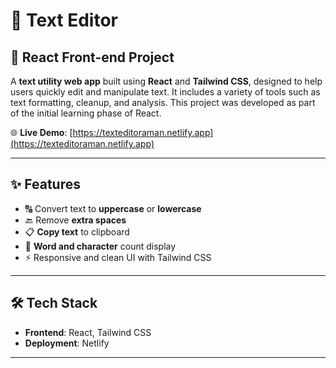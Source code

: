 # 📝 Text Editor

## 🔷 React Front-end Project

A **text utility web app** built using **React** and **Tailwind CSS**, designed to help users quickly edit and manipulate text. It includes a variety of tools such as text formatting, cleanup, and analysis. This project was developed as part of the initial learning phase of React.

🌐 **Live Demo**: [https://texteditoraman.netlify.app](https://texteditoraman.netlify.app)

---

## ✨ Features

- 🔠 Convert text to **uppercase** or **lowercase**
- 🔙 Remove **extra spaces**
- 📋 **Copy text** to clipboard
- 🔢 **Word and character** count display
- ⚡ Responsive and clean UI with Tailwind CSS

---

## 🛠️ Tech Stack

- **Frontend**: React, Tailwind CSS
- **Deployment**: Netlify

---